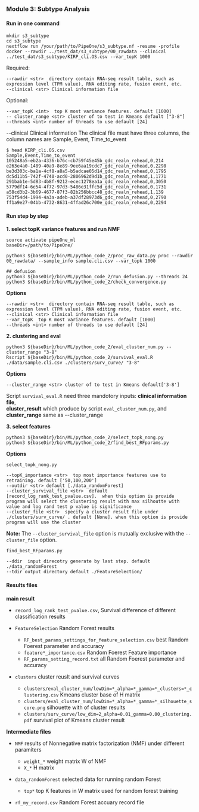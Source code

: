 
### __Module 3: Subtype Analysis__

#### Run in one command

```
mkdir s3_subtype
cd s3_subtype
nextflow run /your/path/to/PipeOne/s3_subtype.nf -resume -profile docker --rawdir ../test_dat/s3_subtype/00_rawdata --clinical ../test_dat/s3_subtype/KIRP_cli.OS.csv --var_topK 1000 
```
Required: 

    --rawdir <str>  directory contain RNA-seq result table, such as expression level (TPM value), RNA editing rate, fusion event, etc.
    --clinical <str> Clinical information file

Optional:
    
    --var_topK <int>  top K most variance features. default [1000]
    -- cluster_range <str> cluster of to test in Kmeans default ["3-8"]
    --threads <int> number of threads to use default [24]
    

--clinical Clinical information
The clinical  file must have three columns, the column names are Sample, Event, Time_to_event
```
$ head KIRP_cli.OS.csv
Sample,Event,Time_to_event
105248a5-eb2a-4336-b76c-cb759f45e45b_gdc_realn_rehead,0,214
e263e4a0-1489-40a9-8e89-9ee6aa19cdc7_gdc_realn_rehead,0,2298
be3d303c-ba1a-4cf8-a8a5-b5adcae05d14_gdc_realn_rehead,0,1795
dc5d11b5-742f-4740-acd0-2806962d9d1b_gdc_realn_rehead,1,1771
291bab1e-5d83-4b8f-9212-ecec1278ea1a_gdc_realn_rehead,0,3050
5779df14-6e54-4f72-97d3-5486e31ffc5d_gdc_realn_rehead,0,1731
a58cd3b2-3b69-4677-87f3-82b256bbcc48_gdc_realn_rehead,1,139
753f54d4-1994-4a3a-adeb-a37df28973d6_gdc_realn_rehead,0,2790
ff1a9e27-04bb-4732-8631-4ffad26c700e_gdc_realn_rehead,0,2294
```


#### Run step by step

__1. select topK variance features and run NMF__
```
source activate pipeOne_ml
baseDir=/path/to/PipeOne/

python3 ${baseDir}/bin/ML/python_code_2/proc_raw_data.py proc --rawdir 00_rawdata/ --sample_info sample.cli.csv --var_topk 1000

## defusion
python3 ${baseDir}/bin/ML/python_code_2/run_defusion.py --threads 24
python3 ${baseDir}/bin/ML/python_code_2/check_convergence.py 
```

__Options__

    --rawdir <str>  directory contain RNA-seq result table, such as expression level (TPM value), RNA editing rate, fusion event, etc.
    --clinical <str> Clinical information file
    --var_topK  top K most variance features. default [1000]
    --threads <int> number of threads to use default [24]

__2. clustering and eval__
```
python3 ${baseDir}/bin/ML/python_code_2/eval_cluster_num.py --cluster_range "3-8"
Rscript ${baseDir}/bin/ML/python_code_2/survival_eval.R ./data/sample.cli.csv ./clusters/surv_curve/ "3-8"
```

__Options__

    --cluster_range <str> cluster of to test in Kmeans default['3-8']

Script `survival_eval.R` need three mandotory inputs: __clinical information file__,  
__cluster_result__ which produce by script `eval_cluster_num.py`, and __cluster_range__ same as --cluster_range


__3. select features__
```
python3 ${baseDir}/bin/ML/python_code_2/select_topk_nong.py 
python3 ${baseDir}/bin/ML/python_code_2/find_best_RFparams.py 
```

__Options__

`select_topk_nong.py`

    --topK_importance <str>  top most importance features use to retraining. default ['50,100,200']
    --outdir <str> default [./data_randomForest]
    --cluster_survival_file <str>  default [record_log_rank_test_pvalue.csv].  when this option is provide program will select the clustering result with max silhoutte with value and log rand test p value is significance
    --cluster_file <str>  specify a cluster result file under ./clusters/surv_curve/ . default [None]. when this option is provide program will use the cluster

__Note:__ The `--cluster_survival_file` option is mutually exclusive with the `--cluster_file` option.

`find_best_RFparams.py`

    --ddir  input direcotry generate by last step. default ./data_randomForest
    --tdir output directory default ./FeatureSelection/



#### Results files

__main result__

* `record_log_rank_test_pvalue.csv`, Survival difference of different classification results

* `FeatureSelection` Random Forest results
    * `RF_best_params_settings_for_feature_selection.csv` best Random Foerest parameter and accuracy
    * `feature*_importance.csv`  Random Foerest Feature importance
    * `RF_params_setting_record.txt` all Random Foerest parameter and accuracy

* `clusters` cluster reuslt and survival curves
    * `clusters/eval_cluster_num/lowDim=*_alpha=*_gamma=*_clusters=*_clustering.csv` Kmeans cluster base of H matrix
    * `clusters/eval_cluster_num/lowDim=*_alpha=*_gamma=*_silhouette_score.png` silhouette with of cluster results
    * `clusters/surv_curve/low_dim=2_alpha=0.01_gamma=0.00_clustering.pdf` survival plot of Kmeans cluster result 

__Intermediate files__

* `NMF` results of Nonnegative matrix factorization (NMF) under different paramiters

    * `weight_*` weight matrix W of NMF
    * `X_*`      H matrix

* `data_randomForest` selected data for running random Forest
    
    * `top*` top K features in W matrix used for random forest training

* `rf_my_record.csv` Random Forest accuary record file